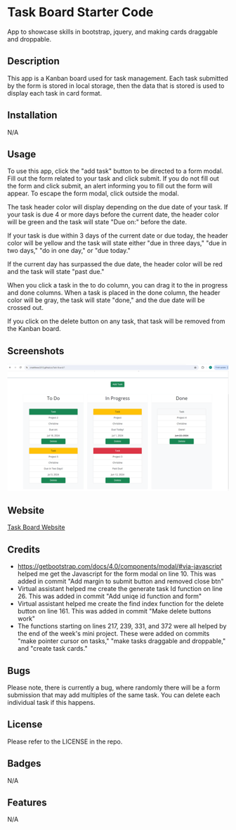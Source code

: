 # Task Board Starter Code
App to showcase skills in bootstrap, jquery, and making cards draggable and droppable. 

## Description
This app is a Kanban board used for task management. Each task submitted by the form is stored in local storage, then the data that is stored is used to display each task in card format. 

## Installation
N/A

## Usage
To use this app, click the "add task" button to be directed to a form modal. Fill out the form related to your task and click submit. If you do not fill out the form and click submit, an alert informing you to fill out the form will appear. To escape the form modal, click outside the modal. 

The task header color will display depending on the due date of your task. If your task is due 4 or more days before the current date, the header color will be green and the task will state "Due on:" before the date. 

If your task is due within 3 days of the current date or due today, the header color will be yellow and the task will state either "due in three days," "due in two days," "do in one day," or "due today."

If the current day has surpassed the due date, the header color will be red and the task will state "past due." 

When you click a task in the to do column, you can drag it to the in progress and done columns. When a task is placed in the done column, the header color will be gray, the task will state "done," and the due date will be crossed out. 

If you click on the delete button on any task, that task will be removed from the Kanban board. 

## Screenshots
<img src="./Develop/assets/images/task-board.png">

## Website
<a href="https://cmatthews3212.github.io/Task-Board/">Task Board Website</a>


## Credits
- https://getbootstrap.com/docs/4.0/components/modal/#via-javascript helped me get the Javascript for the form modal on line 10. This was added in commit "Add margin to submit button and removed close btn"
- Virtual assistant helped me create the generate task Id function on line 26. This was added in commit "Add uniqe id function and form"
- Virtual assistant helped me create the find index function for the delete button on line 161. This was added in commit "Make delete buttons work"
- The functions starting on lines 217, 239, 331, and 372 were all helped by the end of the week's mini project. These were added on commits "make pointer cursor on tasks," "make tasks draggable and droppable," and "create task cards."

## Bugs
Please note, there is currently a bug, where randomly there will be a form submission that may add multiples of the same task. You can delete each individual task if this happens. 

## License
Please refer to the LICENSE in the repo.

## Badges
N/A

## Features
N/A